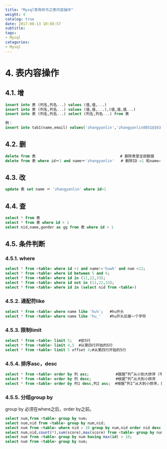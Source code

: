 ```yaml
---
title: "Mysql常用命令之表内容操作"
weight: 4
catalog: true
date: 2017-08-13 10:50:57
subtitle:
tags:
- Mysql
catagories:
- Mysql
---
```



# 4. 表内容操作

## 4.1. 增

```sql
insert into 表 (列名,列名...) values (值,值,...)
insert into 表 (列名,列名...) values (值,值,...),(值,值,值...)
insert into 表 (列名,列名...) select (列名,列名...) from 表

例：
insert into tab1(name,email) values('zhangyanlin','zhangyanlin8851@163.com')
```

## 4.2. 删

```sql
delete from 表                                      # 删除表里全部数据
delete from 表 where id＝1 and name＝'zhangyanlin'   # 删除ID =1 和name='zhangyanlin' 那一行数据
```

## 4.3. 改

```sql
update 表 set name ＝ 'zhangyanlin' where id>1
```

## 4.4. 查

```sql
select * from 表
select * from 表 where id > 1
select nid,name,gender as gg from 表 where id > 1
```

## 4.5. 条件判断

### 4.5.1. where

```sql
select * from <table> where id >1 and name!='huwh' and num =12;
select * from <table> where id between 5 and 6;
select * from <table> where id in (11,22,33);
select * from <table> where id not in (11,22,33);
select * from <table> where id in (select nid from <table>)
```

### 4.5.2. 通配符like

```sql
select * from <table> where name like 'hu%';   #hu开头
select * from <table> where name like 'hu_'    #hu开头后接一个字符
```

### 4.5.3. 限制limit

```sql
select * from <table> limit 5;   #前5行
select * from <table> limit 4,5  #从第四行开始的5行
select * from <table> limit 5 offset 4;#从第四行开始的5行
```

### 4.5.4. 排序asc，desc

```sql
select * from <table> order by 列 asc;            #跟据“列”从小到大排序（不指定默认为从小到大排序）
select * from <table> order by 列 desc;           #根据“列”从大到小排序
select * from <table> order by 列1 desc,列2 asc;  #根据“列1”从大到小排序，如果相同则按“列2”从小到大排序
```

### 4.5.5. 分组group by

group by 必须在where之后，order by之前。

```sql
select num,from <table> group by num;     
select num,nid from <table> group by num,nid;
select num from <table> where nid > 10 group by num,nid order nid desc;
select num,nid,count(*),sum(score),max(score) from <table> group by num;
select num from <table> group by num having max(id) > 10;
select num from <table> group by num;
```
